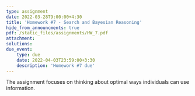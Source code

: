 ```yaml
---
type: assignment
date: 2022-03-28T9:00:00+4:30
title: 'Homework #7 - Search and Bayesian Reasoning'
hide_from_announcments: true
pdf: /static_files/assignments/HW_7.pdf
attachment: 
solutions: 
due_event: 
    type: due
    date: 2022-04-03T23:59:00+3:30
    description: 'Homework #7 due'
---
```

The assignment focuses on thinking about optimal ways individuals can use information. 